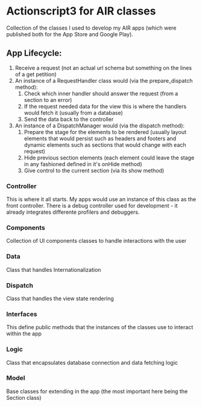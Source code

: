 # Actionscript3 for AIR classes

Collection of the classes I used to develop my AIR apps (which were published both for the App Store and Google Play).

## App Lifecycle:
1. Receive a request (not an actual url schema but something on the lines of a get petition)
2. An instance of a RequestHandler class would (via the prepare_dispatch method):
    1. Check which inner handler should answer the request (from a section to an error)
    2. If the request needed data for the view this is where the handlers would fetch it (usually from a database)
    3. Send the data back to the controller
3. An instance of a DispatchManager would (via the dispatch method):
    1. Prepare the stage for the elements to be rendered (usually layout elements that would persist such as headers and footers and dynamic elements such as sections that would change with each request)
    2. Hide previous section elements (each element could leave the stage in any fashioned defined in it's onHide method)
    3. Give control to the current section (via its show method)

### Controller
This is where it all starts. My apps would use an instance of this class as the front controller. There is a debug controller used for development - it already integrates differente profilers and debuggers.

### Components
Collection of UI components classes to handle interactions with the user

### Data
Class that handles Internationalization

### Dispatch
Class that handles the view state rendering

### Interfaces
This define public methods that the instances of the classes use to interact within the app

### Logic
Class that encapsulates database connection and data fetching logic

### Model
Base classes for extending in the app (the most important here being the Section class)
